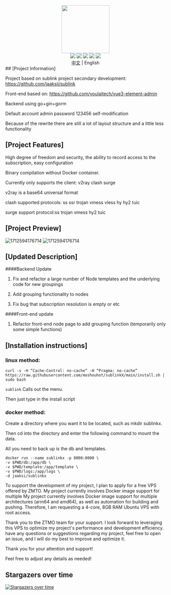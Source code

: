 <div align="center">
<img src="webs/src/assets/logo.png" width="150px" height="150px" />
</div>

<div align="center">
    <img src="https://img.shields.io/badge/Vue-5.0.8-brightgreen.svg"/>
    <img src="https://img.shields.io/badge/Go-1.22.0-green.svg"/>
    <img src="https://img.shields.io/badge/Element Plus-2.6.1-blue.svg"/>
    <img src="https://img.shields.io/badge/license-MIT-green.svg"/>
    <a href="https://t.me/+u6gLWF0yP5NiZWQ1" target="_blank">
        <img src="https://img.shields.io/badge/TG-交流群-orange.svg"/>
    </a>
    <div align="center"> <a href="README.md">中文<a> | English</div>
</div>
## [Project Information]

Project based on sublink project secondary development: https://github.com/jaaksii/sublink

Front-end based on: https://github.com/youlaitech/vue3-element-admin

Backend using go+gin+gorm

Default account admin password 123456 self-modification

Because of the rewrite there are still a lot of layout structure and a little less functionality

## [Project Features]

High degree of freedom and security, the ability to record access to the subscription, easy configuration

Binary compilation without Docker container.

Currently only supports the client: v2ray clash surge

v2ray is a base64 universal format

clash supported protocols: ss ssr trojan vmess vless hy hy2 tuic

surge support protocol:ss trojan vmess hy2 tuic

## [Project Preview]

![1712594176714](webs/src/assets/1.png)
![1712594176714](webs/src/assets/2.png)

## [Updated Description]

####Backend Update

1. Fix and refactor a large number of Node templates and the underlying code for new groupings

2. Add grouping functionality to nodes

3. Fix bug that subscription resolution is empty or etc

####Front-end update

1. Refactor front-end node page to add grouping function (temporarily only some simple functions)

## [Installation instructions]
### linux method:
```
curl -s -H “Cache-Control: no-cache” -H “Pragma: no-cache” https://raw.githubusercontent.com/moshouhot/sublinkX/main/install.sh | sudo bash
```

```sublink``` Calls out the menu.

Then just type in the install script

### docker method:

Create a directory where you want it to be located, such as mkdir sublinkx.

Then cd into the directory and enter the following command to mount the data.

All you need to back up is the db and templates.
```
docker run --name sublinkx -p 8000:8000 \
-v $PWD/db:/app/db \
-v $PWD/template:/app/template \
-v $PWD/logs:/app/logs \
-d jaaksi/sublinkx
```

To support the development of my project, I plan to apply for a free VPS offered by ZMTO. My project currently involves Docker image support for multiple My project currently involves Docker image support for multiple architectures (arm64 and amd64), as well as automation for building and pushing. Therefore, I am requesting a 4-core, 8GB RAM Ubuntu VPS with root access.

Thank you to the ZTMO team for your support. I look forward to leveraging this VPS to optimize my project's performance and development efficiency. have any questions or suggestions regarding my project, feel free to open an issue, and I will do my best to improve and optimize it.

Thank you for your attention and support!

Feel free to adjust any details as needed!

## Stargazers over time
[![Stargazers over time](https://starchart.cc/moshouhot/sublinkX.svg?variant=adaptive)](https://starchart.cc/moshouhot/sublinkX)

